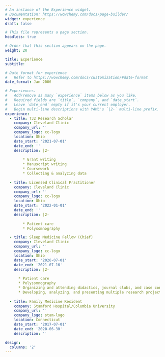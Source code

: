 ```yaml
---
# An instance of the Experience widget.
# Documentation: https://wowchemy.com/docs/page-builder/
widget: experience
draft: false

# This file represents a page section.
headless: true

# Order that this section appears on the page.
weight: 20

title: Experience
subtitle:

# Date format for experience
#   Refer to https://wowchemy.com/docs/customization/#date-format
date_format: Jan 2006

# Experiences.
#   Add/remove as many `experience` items below as you like.
#   Required fields are `title`, `company`, and `date_start`.
#   Leave `date_end` empty if it's your current employer.
#   Begin multi-line descriptions with YAML's `|2-` multi-line prefix.
experience:
  - title: T32 Research Scholar
    company: Cleveland Clinic
    company_url: ''
    company_logo: cc-logo
    location: Ohio
    date_start: '2021-07-01'
    date_end: ''
    description: |2-
        
        * Grant writing
        * Manuscript writing
        * Coursework
        * Collecting & analyzing data
    
  - title: Licensed Clinical Practitioner
    company: Cleveland Clinic
    company_url: ''
    company_logo: cc-logo
    location: Ohio
    date_start: '2022-01-01'
    date_end: ''
    description: |2-
        
        * Patient care
        * Polysomnography

  - title: Sleep Medicine Fellow (Chief)
    company: Cleveland Clinic
    company_url: ''
    company_logo: cc-logo
    location: Ohio
    date_start: '2020-07-01'
    date_end: '2021-07-16'
    description: |2-
      
      * Patient care
      * Polysomnography
      * Organizing and attending didactics, journal clubs, and case conferences
      * Developing, analyzing, and presenting multiple research projects and a quality improvement project
      
  - title: Family Medicine Resident
    company: Stamford Hospital/Columbia University
    company_url: ''
    company_logo: stam-logo
    location: Connecticut
    date_start: '2017-07-01'
    date_end: '2020-06-30'
    description: ''

design:
  columns: '2'
---
```

